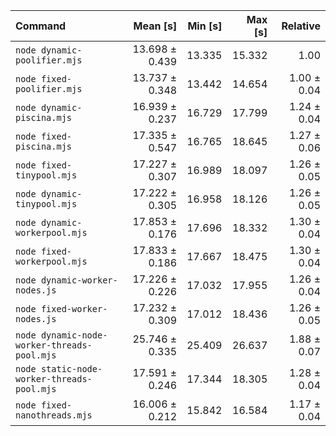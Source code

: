 | Command                                     |       Mean [s] | Min [s] | Max [s] |    Relative |
| :------------------------------------------ | -------------: | ------: | ------: | ----------: |
| `node dynamic-poolifier.mjs`                | 13.698 ± 0.439 |  13.335 |  15.332 |        1.00 |
| `node fixed-poolifier.mjs`                  | 13.737 ± 0.348 |  13.442 |  14.654 | 1.00 ± 0.04 |
| `node dynamic-piscina.mjs`                  | 16.939 ± 0.237 |  16.729 |  17.799 | 1.24 ± 0.04 |
| `node fixed-piscina.mjs`                    | 17.335 ± 0.547 |  16.765 |  18.645 | 1.27 ± 0.06 |
| `node fixed-tinypool.mjs`                   | 17.227 ± 0.307 |  16.989 |  18.097 | 1.26 ± 0.05 |
| `node dynamic-tinypool.mjs`                 | 17.222 ± 0.305 |  16.958 |  18.126 | 1.26 ± 0.05 |
| `node dynamic-workerpool.mjs`               | 17.853 ± 0.176 |  17.696 |  18.332 | 1.30 ± 0.04 |
| `node fixed-workerpool.mjs`                 | 17.833 ± 0.186 |  17.667 |  18.475 | 1.30 ± 0.04 |
| `node dynamic-worker-nodes.js`              | 17.226 ± 0.226 |  17.032 |  17.955 | 1.26 ± 0.04 |
| `node fixed-worker-nodes.js`                | 17.232 ± 0.309 |  17.012 |  18.436 | 1.26 ± 0.05 |
| `node dynamic-node-worker-threads-pool.mjs` | 25.746 ± 0.335 |  25.409 |  26.637 | 1.88 ± 0.07 |
| `node static-node-worker-threads-pool.mjs`  | 17.591 ± 0.246 |  17.344 |  18.305 | 1.28 ± 0.04 |
| `node fixed-nanothreads.mjs`                | 16.006 ± 0.212 |  15.842 |  16.584 | 1.17 ± 0.04 |
